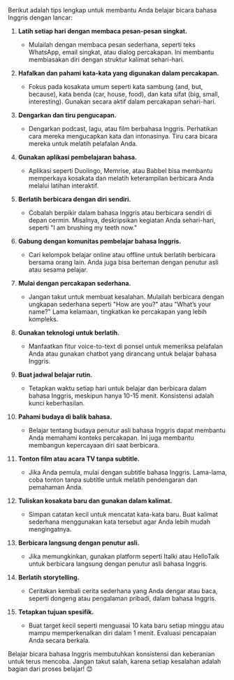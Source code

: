 Berikut adalah tips lengkap untuk membantu Anda belajar bicara bahasa Inggris dengan lancar:

1. **Latih setiap hari dengan membaca pesan-pesan singkat.**
    
    - Mulailah dengan membaca pesan sederhana, seperti teks WhatsApp, email singkat, atau dialog percakapan. Ini membantu membiasakan diri dengan struktur kalimat sehari-hari.
2. **Hafalkan dan pahami kata-kata yang digunakan dalam percakapan.**
    
    - Fokus pada kosakata umum seperti kata sambung (and, but, because), kata benda (car, house, food), dan kata sifat (big, small, interesting). Gunakan secara aktif dalam percakapan sehari-hari.
3. **Dengarkan dan tiru pengucapan.**
    
    - Dengarkan podcast, lagu, atau film berbahasa Inggris. Perhatikan cara mereka mengucapkan kata dan intonasinya. Tiru cara bicara mereka untuk melatih pelafalan Anda.
4. **Gunakan aplikasi pembelajaran bahasa.**
    
    - Aplikasi seperti Duolingo, Memrise, atau Babbel bisa membantu memperkaya kosakata dan melatih keterampilan berbicara Anda melalui latihan interaktif.
5. **Berlatih berbicara dengan diri sendiri.**
    
    - Cobalah berpikir dalam bahasa Inggris atau berbicara sendiri di depan cermin. Misalnya, deskripsikan kegiatan Anda sehari-hari, seperti "I am brushing my teeth now."
6. **Gabung dengan komunitas pembelajar bahasa Inggris.**
    
    - Cari kelompok belajar online atau offline untuk berlatih berbicara bersama orang lain. Anda juga bisa berteman dengan penutur asli atau sesama pelajar.
7. **Mulai dengan percakapan sederhana.**
    
    - Jangan takut untuk membuat kesalahan. Mulailah berbicara dengan ungkapan sederhana seperti "How are you?" atau "What’s your name?" Lama kelamaan, tingkatkan ke percakapan yang lebih kompleks.
8. **Gunakan teknologi untuk berlatih.**
    
    - Manfaatkan fitur voice-to-text di ponsel untuk memeriksa pelafalan Anda atau gunakan chatbot yang dirancang untuk belajar bahasa Inggris.
9. **Buat jadwal belajar rutin.**
    
    - Tetapkan waktu setiap hari untuk belajar dan berbicara dalam bahasa Inggris, meskipun hanya 10-15 menit. Konsistensi adalah kunci keberhasilan.
10. **Pahami budaya di balik bahasa.**
    
    - Belajar tentang budaya penutur asli bahasa Inggris dapat membantu Anda memahami konteks percakapan. Ini juga membantu membangun kepercayaan diri saat berbicara.
11. **Tonton film atau acara TV tanpa subtitle.**
    
    - Jika Anda pemula, mulai dengan subtitle bahasa Inggris. Lama-lama, coba tonton tanpa subtitle untuk melatih pendengaran dan pemahaman Anda.
12. **Tuliskan kosakata baru dan gunakan dalam kalimat.**
    
    - Simpan catatan kecil untuk mencatat kata-kata baru. Buat kalimat sederhana menggunakan kata tersebut agar Anda lebih mudah mengingatnya.
13. **Berbicara langsung dengan penutur asli.**
    
    - Jika memungkinkan, gunakan platform seperti Italki atau HelloTalk untuk berbicara langsung dengan penutur asli bahasa Inggris.
14. **Berlatih storytelling.**
    
    - Ceritakan kembali cerita sederhana yang Anda dengar atau baca, seperti dongeng atau pengalaman pribadi, dalam bahasa Inggris.
15. **Tetapkan tujuan spesifik.**
    
    - Buat target kecil seperti menguasai 10 kata baru setiap minggu atau mampu memperkenalkan diri dalam 1 menit. Evaluasi pencapaian Anda secara berkala.

Belajar bicara bahasa Inggris membutuhkan konsistensi dan keberanian untuk terus mencoba. Jangan takut salah, karena setiap kesalahan adalah bagian dari proses belajar! 😊